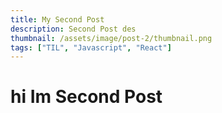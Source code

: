 ```yaml
---
title: My Second Post
description: Second Post des
thumbnail: /assets/image/post-2/thumbnail.png
tags: ["TIL", "Javascript", "React"]
---
```


# hi Im Second Post
